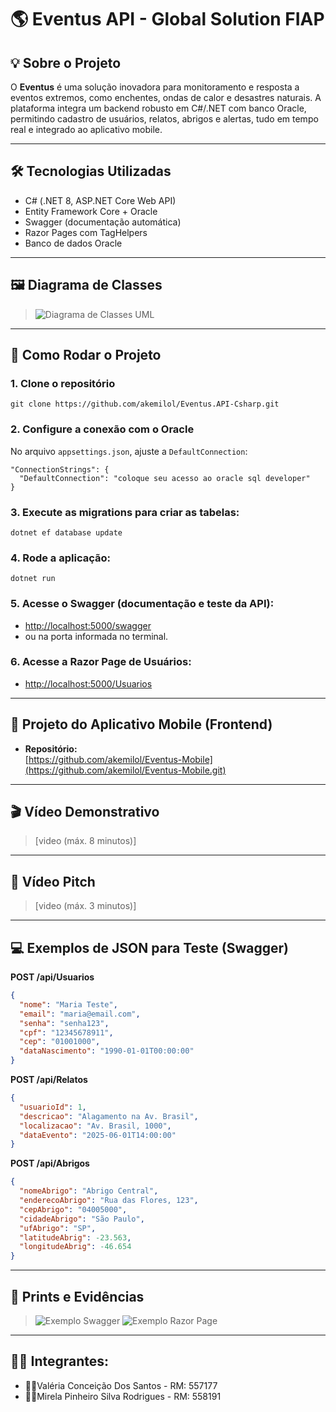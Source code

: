 
# 🌎 Eventus API - Global Solution FIAP

## 💡 Sobre o Projeto

O **Eventus** é uma solução inovadora para monitoramento e resposta a eventos extremos, como enchentes, ondas de calor e desastres naturais. A plataforma integra um backend robusto em C#/.NET com banco Oracle, permitindo cadastro de usuários, relatos, abrigos e alertas, tudo em tempo real e integrado ao aplicativo mobile.

---

## 🛠️ Tecnologias Utilizadas

- C# (.NET 8, ASP.NET Core Web API)
- Entity Framework Core + Oracle
- Swagger (documentação automática)
- Razor Pages com TagHelpers
- Banco de dados Oracle

---

## 🖼️ Diagrama de Classes
> ![Diagrama de Classes UML](https://media.discordapp.net/attachments/954097907806642297/1378845402631114893/diagrama_c.drawio.png?ex=683e1559&is=683cc3d9&hm=6921b95084e3284b3563a5e6be8e335b673454c5907efa53a7b6d9d337bfff13&=&format=webp&quality=lossless&width=690&height=760)

---

## 🚀 Como Rodar o Projeto

### 1. Clone o repositório
```
git clone https://github.com/akemilol/Eventus.API-Csharp.git
```

### 2. Configure a conexão com o Oracle
No arquivo `appsettings.json`, ajuste a `DefaultConnection`:
```
"ConnectionStrings": {
  "DefaultConnection": "coloque seu acesso ao oracle sql developer"
}
```

### 3. Execute as migrations para criar as tabelas:
```
dotnet ef database update
```

### 4. Rode a aplicação:
```
dotnet run
```

### 5. Acesse o Swagger (documentação e teste da API):
- [http://localhost:5000/swagger](http://localhost:5000/swagger)  
- ou na porta informada no terminal.

### 6. Acesse a Razor Page de Usuários:
- [http://localhost:5000/Usuarios](http://localhost:5000/Usuarios)

---

## 📱 Projeto do Aplicativo Mobile (Frontend)

- **Repositório:**  
  [https://github.com/akemilol/Eventus-Mobile](https://github.com/akemilol/Eventus-Mobile.git)

---

## 🎬 Vídeo Demonstrativo

> [video (máx. 8 minutos)]  

---

## 🚀 Vídeo Pitch

> [video (máx. 3 minutos)]  

---

## 💻 Exemplos de JSON para Teste (Swagger)

**POST /api/Usuarios**
```json
{
  "nome": "Maria Teste",
  "email": "maria@email.com",
  "senha": "senha123",
  "cpf": "12345678911",
  "cep": "01001000",
  "dataNascimento": "1990-01-01T00:00:00"
}
```

**POST /api/Relatos**
```json
{
  "usuarioId": 1,
  "descricao": "Alagamento na Av. Brasil",
  "localizacao": "Av. Brasil, 1000",
  "dataEvento": "2025-06-01T14:00:00"
}
```

**POST /api/Abrigos**
```json
{
  "nomeAbrigo": "Abrigo Central",
  "enderecoAbrigo": "Rua das Flores, 123",
  "cepAbrigo": "04005000",
  "cidadeAbrigo": "São Paulo",
  "ufAbrigo": "SP",
  "latitudeAbrig": -23.563,
  "longitudeAbrig": -46.654
}
```

---

## 📑 Prints e Evidências

> ![Exemplo Swagger](CAMINHO_DA_IMAGEM_DO_SWAGGER.png)
> ![Exemplo Razor Page](CAMINHO_DA_IMAGEM_DO_RAZOR.png)

---
## 👩‍💻 Integrantes: 
- 💁‍♀️Valéria Conceição Dos Santos - RM: 557177
- 💁‍♀️Mirela Pinheiro Silva Rodrigues - RM: 558191
